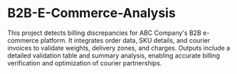 # B2B-E-Commerce-Analysis
This project detects billing discrepancies for ABC Company's B2B e-commerce platform. It integrates order data, SKU details, and courier invoices to validate weights, delivery zones, and charges. Outputs include a detailed validation table and summary analysis, enabling accurate billing verification and optimization of courier partnerships.
